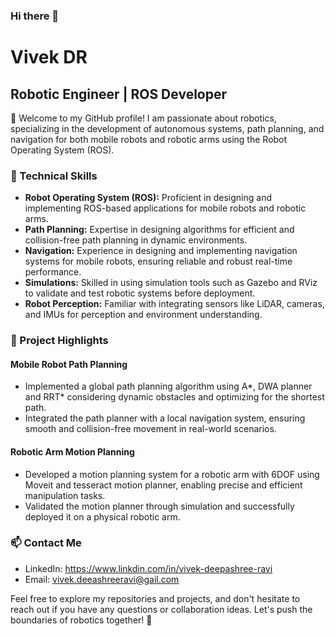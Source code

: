 ### Hi there 👋

# Vivek DR

## Robotic Engineer | ROS Developer

🤖 Welcome to my GitHub profile! I am passionate about robotics, specializing in the development of autonomous systems, path planning, and navigation for both mobile robots and robotic arms using the Robot Operating System (ROS).

### 🔧 Technical Skills

- **Robot Operating System (ROS):** Proficient in designing and implementing ROS-based applications for mobile robots and robotic arms.
- **Path Planning:** Expertise in designing algorithms for efficient and collision-free path planning in dynamic environments.
- **Navigation:** Experience in designing and implementing navigation systems for mobile robots, ensuring reliable and robust real-time performance.
- **Simulations:** Skilled in using simulation tools such as Gazebo and RViz to validate and test robotic systems before deployment.
- **Robot Perception:** Familiar with integrating sensors like LiDAR, cameras, and IMUs for perception and environment understanding.

### 🤖 Project Highlights

#### Mobile Robot Path Planning
- Implemented a global path planning algorithm using A*, DWA planner and RRT* considering dynamic obstacles and optimizing for the shortest path.
- Integrated the path planner with a local navigation system, ensuring smooth and collision-free movement in real-world scenarios.

#### Robotic Arm Motion Planning
- Developed a motion planning system for a robotic arm with 6DOF using Moveit and tesseract motion planner, enabling precise and efficient manipulation tasks.
- Validated the motion planner through simulation and successfully deployed it on a physical robotic arm.


### 📫 Contact Me

- LinkedIn: https://www.linkdin.com/in/vivek-deepashree-ravi
- Email: vivek.deeashreeravi@gail.com



Feel free to explore my repositories and projects, and don't hesitate to reach out if you have any questions or collaboration ideas. Let's push the boundaries of robotics together! 🚀


<!--
**Vivek-Deepashree-Ravi/Vivek-Deepashree-Ravi** is a ✨ _special_ ✨ repository because its `README.md` (this file) appears on your GitHub profile.

Here are some ideas to get you started:

- 🔭 I’m currently working on ...
- 🌱 I’m currently learning ...
- 👯 I’m looking to collaborate on ...
- 🤔 I’m looking for help with ...
- 💬 Ask me about ...
- 📫 How to reach me: ...
- 😄 Pronouns: ...
- ⚡ Fun fact: ...
-
### 🚀 Open Source Contributions

- [Link to ROS Package 1]: Brief description and impact.
- [Link to ROS Package 2]: Brief description and impact.


### 🙏 Acknowledgments

- Special thanks to [any collaborators, mentors, or contributors], who have been instrumental in the success of my projects.
### 🌐 Website/Blog

- [Optional: Link to your personal website or blog for more detailed information.]

### 📚 Education

- **[Your Degree], [Your University]** (Year Graduated)
- [Any relevant certifications or courses]
-->
